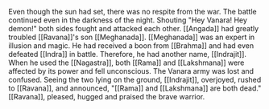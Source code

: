 Even though the sun had set, there was no respite from the war. The battle continued even in the darkness of the night. Shouting "Hey Vanara! Hey demon!" both sides fought and attacked each other. [[Angada]] had greatly troubled [[Ravana]]'s son [[Meghanada]]. [[Meghanada]] was an expert in illusion and magic. He had received a boon from [[Brahma]] and had even defeated [[Indra]] in battle. Therefore, he had another name, [[Indrajit]]. When he used the [[Nagastra]], both [[Rama]] and [[Lakshmana]] were affected by its power and fell unconscious. The Vanara army was lost and confused. Seeing the two lying on the ground, [[Indrajit]], overjoyed, rushed to [[Ravana]], and announced, "[[Rama]] and [[Lakshmana]] are both dead." [[Ravana]], pleased, hugged and praised the brave warrior.